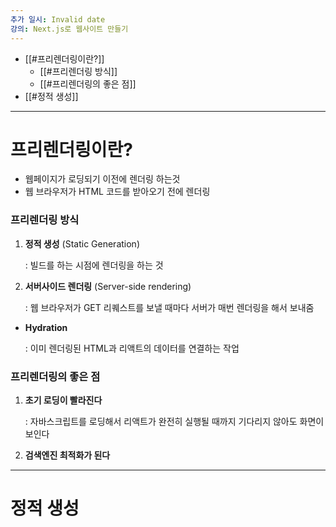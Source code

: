 ```yaml
---
추가 일시: Invalid date
강의: Next.js로 웹사이트 만들기
---
```

- [[#프리렌더링이란?]]
    - [[#프리렌더링 방식]]
    - [[#프리렌더링의 좋은 점]]
- [[#정적 생성]]

---

# 프리렌더링이란?

- 웹페이지가 로딩되기 이전에 렌더링 하는것
- 웹 브라우저가 HTML 코드를 받아오기 전에 렌더링

  

### 프리렌더링 방식

1. **정적 생성** (Static Generation)
    
    : 빌드를 하는 시점에 렌더링을 하는 것
    
2. **서버사이드 렌더링** (Server-side rendering)
    
    : 웹 브라우저가 GET 리퀘스트를 보낼 때마다 서버가 매번 렌더링을 해서 보내줌
    

  

- **Hydration**
    
    : 이미 렌더링된 HTML과 리액트의 데이터를 연결하는 작업
    

  

### 프리렌더링의 좋은 점

1. **초기 로딩이 빨라진다**
    
    : 자바스크립트를 로딩해서 리액트가 완전히 실행될 때까지 기다리지 않아도 화면이 보인다
    
2. **검색엔진 최적화가 된다**

  

---

# 정적 생성